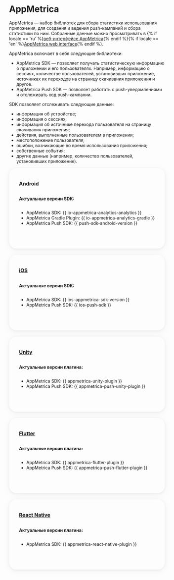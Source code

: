 # AppMetrica

AppMetrica — набор библиотек для сбора статистики использования приложения, для создания и ведения push-кампаний и сбора статистики по ним. Собранные данные можно просматривать в {% if locale == 'ru' %}[веб-интерфейсе AppMetrica](https://appmetrica.yandex.ru/){% endif %}{% if locale == 'en' %}[AppMetrica web interface](https://appmetrica.yandex.com/){% endif %}.

AppMetrica включает в себя следующие библиотеки:

- AppMetrica SDK — позволяет получать статистическую информацию о приложении и его пользователях. Например, информацию о сессиях, количестве пользователей, установивших приложение, источниках их переходов на страницу скачивания приложения и другое.
- AppMetrica Push SDK — позволяет работать с push-уведомлениями и отслеживать ход push-кампании.

SDK позволяет отслеживать следующие данные:

- информация об устройстве;
- информация о сессиях;
- информация об источнике перехода пользователя на страницу скачивания приложения;
- действия, выполненные пользователем в приложении;
- местоположение пользователя;
- ошибки, возникающие во время использования приложения;
- собственные события;
- другие данные (например, количество пользователей, установивших приложение).

<style scoped>
.grid-container {
  display: grid;
  grid-template-columns: repeat(auto-fit, minmax(300px, 1fr));
  column-gap: 50px;
  row-gap: 20px;
}
.grid-item {
  display: flex;
  flex-direction: column;
  box-shadow: 0 4px 24px rgba(0, 0, 0, .05), 0 2px 8px rgba(0, 0, 0, .05);
  border-radius: 24px;
  padding: 32px;
}
h2 {
  padding-top: 32px !important;
  margin-top: 0 !important;
}
h3 {
  padding-top: 8px !important;
  margin-top: 0 !important;
}
</style>

<div class="grid-container">
    <div class="grid-item">
        <h3><a href="android">Android</a></h3>
        <p><b>Актуальные версии SDK:</b>
        <ul>
        <li>AppMetrica SDK: {{ io-appmetrica-analytics-analytics }}</li>
        <li>AppMetrica Gradle Plugin: {{ io-appmetrica-analytics-gradle }}</li>
        <li>AppMetrica Push SDK: {{ push-sdk-android-version }}</li>
        </ul>
        </p>
    </div>
    <div class="grid-item">
        <h3><a href="ios">iOS</a></h3>
        <p><b>Актуальные версии SDK:</b>
        <ul>
        <li>AppMetrica SDK: {{ ios-appmetrica-sdk-version }}</li>
        <li>AppMetrica Push SDK: {{ ios-push-sdk }}</li>
        </ul>
        </p>
    </div>
    <div class="grid-item">
        <h3><a href="unity">Unity</a></h3>
        <p><b>Актуальные версии плагина:</b>
        <ul>
        <li>AppMetrica SDK: {{ appmetrica-unity-plugin }}</li>
        <li>AppMetrica Push SDK: {{ appmetrica-push-unity-plugin }}</li>
        </ul>
        </p>
    </div>
    <div class="grid-item">
        <h3><a href="flutter">Flutter</a></h3>
        <p><b>Актуальные версии плагина:</b>
        <ul>
        <li>AppMetrica SDK: {{ appmetrica-flutter-plugin }}</li>
        <li>AppMetrica Push SDK: {{ appmetrica-push-flutter-plugin }}</li>
        </ul>
        </p>
    </div>
    <div class="grid-item">
        <h3><a href="react-native">React Native</a></h3>
        <p><b>Актуальные версии плагина:</b>
        <ul>
        <li>AppMetrica SDK: {{ appmetrica-react-native-plugin }}</li>
        </ul>
        </p>
    </div>
</div>
